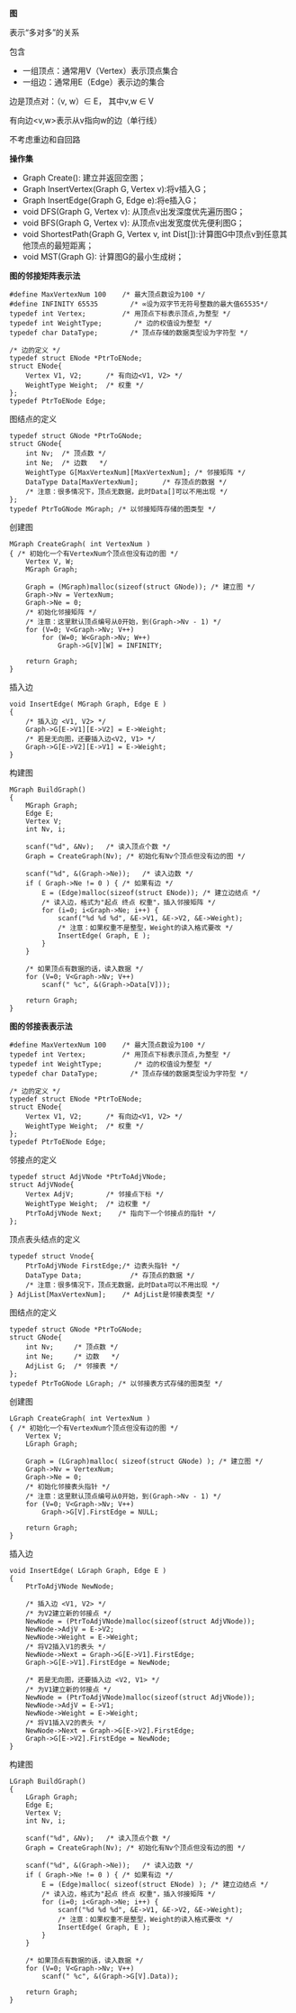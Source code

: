 **图**

表示“多对多”的关系

包含

- 一组顶点：通常用V（Vertex）表示顶点集合
- 一组边：通常用E（Edge）表示边的集合

边是顶点对：（v, w）∈ E， 其中v,w ∈ V

有向边<v,w>表示从v指向w的边（单行线）

不考虑重边和自回路

**操作集**

- Graph Create(): 建立并返回空图；
- Graph InsertVertex(Graph G, Vertex v):将v插入G；
- Graph InsertEdge(Graph G, Edge e):将e插入G；
- void DFS(Graph G, Vertex v): 从顶点v出发深度优先遍历图G；
- void BFS(Graph G, Vertex v): 从顶点v出发宽度优先便利图G；
- void ShortestPath(Graph G, Vertex v, int Dist[]):计算图G中顶点v到任意其他顶点的最短距离；
- void MST(Graph G): 计算图G的最小生成树；


**图的邻接矩阵表示法**

	#define MaxVertexNum 100    /* 最大顶点数设为100 */
	#define INFINITY 65535        /* ∞设为双字节无符号整数的最大值65535*/
	typedef int Vertex;         /* 用顶点下标表示顶点,为整型 */
	typedef int WeightType;        /* 边的权值设为整型 */
	typedef char DataType;        /* 顶点存储的数据类型设为字符型 */
 
	/* 边的定义 */
	typedef struct ENode *PtrToENode;
	struct ENode{
    	Vertex V1, V2;      /* 有向边<V1, V2> */
    	WeightType Weight;  /* 权重 */
	};
	typedef PtrToENode Edge;
        
图结点的定义

	typedef struct GNode *PtrToGNode;
	struct GNode{
    	int Nv;  /* 顶点数 */
    	int Ne;  /* 边数   */
    	WeightType G[MaxVertexNum][MaxVertexNum]; /* 邻接矩阵 */
    	DataType Data[MaxVertexNum];      /* 存顶点的数据 */
    	/* 注意：很多情况下，顶点无数据，此时Data[]可以不用出现 */
	};
	typedef PtrToGNode MGraph; /* 以邻接矩阵存储的图类型 */
 
 
创建图

	MGraph CreateGraph( int VertexNum )
	{ /* 初始化一个有VertexNum个顶点但没有边的图 */
    	Vertex V, W;
    	MGraph Graph;
     
    	Graph = (MGraph)malloc(sizeof(struct GNode)); /* 建立图 */
    	Graph->Nv = VertexNum;
    	Graph->Ne = 0;
    	/* 初始化邻接矩阵 */
    	/* 注意：这里默认顶点编号从0开始，到(Graph->Nv - 1) */
    	for (V=0; V<Graph->Nv; V++)
        	for (W=0; W<Graph->Nv; W++)  
            	Graph->G[V][W] = INFINITY;
             
    	return Graph; 
	}

插入边
        
	void InsertEdge( MGraph Graph, Edge E )
	{
     	/* 插入边 <V1, V2> */
     	Graph->G[E->V1][E->V2] = E->Weight;    
     	/* 若是无向图，还要插入边<V2, V1> */
     	Graph->G[E->V2][E->V1] = E->Weight;
	}

构建图

	MGraph BuildGraph()
	{
    	MGraph Graph;
    	Edge E;
    	Vertex V;
    	int Nv, i;
     
    	scanf("%d", &Nv);   /* 读入顶点个数 */
    	Graph = CreateGraph(Nv); /* 初始化有Nv个顶点但没有边的图 */ 
     
    	scanf("%d", &(Graph->Ne));   /* 读入边数 */
    	if ( Graph->Ne != 0 ) { /* 如果有边 */ 
        	E = (Edge)malloc(sizeof(struct ENode)); /* 建立边结点 */ 
        	/* 读入边，格式为"起点 终点 权重"，插入邻接矩阵 */
        	for (i=0; i<Graph->Ne; i++) {
            	scanf("%d %d %d", &E->V1, &E->V2, &E->Weight); 
            	/* 注意：如果权重不是整型，Weight的读入格式要改 */
            	InsertEdge( Graph, E );
        	}
    	} 
 
    	/* 如果顶点有数据的话，读入数据 */
    	for (V=0; V<Graph->Nv; V++) 
        	scanf(" %c", &(Graph->Data[V]));
 
    	return Graph;
	}


**图的邻接表表示法**
 
	#define MaxVertexNum 100    /* 最大顶点数设为100 */
	typedef int Vertex;         /* 用顶点下标表示顶点,为整型 */
	typedef int WeightType;        /* 边的权值设为整型 */
	typedef char DataType;        /* 顶点存储的数据类型设为字符型 */
 
	/* 边的定义 */
	typedef struct ENode *PtrToENode;
	struct ENode{
    	Vertex V1, V2;      /* 有向边<V1, V2> */
    	WeightType Weight;  /* 权重 */
	};
	typedef PtrToENode Edge;

邻接点的定义

	typedef struct AdjVNode *PtrToAdjVNode; 
	struct AdjVNode{
    	Vertex AdjV;        /* 邻接点下标 */
    	WeightType Weight;  /* 边权重 */
    	PtrToAdjVNode Next;    /* 指向下一个邻接点的指针 */
	};
 
顶点表头结点的定义

	typedef struct Vnode{
    	PtrToAdjVNode FirstEdge;/* 边表头指针 */
    	DataType Data;            /* 存顶点的数据 */
    	/* 注意：很多情况下，顶点无数据，此时Data可以不用出现 */
	} AdjList[MaxVertexNum];    /* AdjList是邻接表类型 */
 
图结点的定义

	typedef struct GNode *PtrToGNode;
	struct GNode{  
    	int Nv;     /* 顶点数 */
    	int Ne;     /* 边数   */
    	AdjList G;  /* 邻接表 */
	};
	typedef PtrToGNode LGraph; /* 以邻接表方式存储的图类型 */
 
 
创建图

	LGraph CreateGraph( int VertexNum )
	{ /* 初始化一个有VertexNum个顶点但没有边的图 */
    	Vertex V;
    	LGraph Graph;
     
    	Graph = (LGraph)malloc( sizeof(struct GNode) ); /* 建立图 */
    	Graph->Nv = VertexNum;
    	Graph->Ne = 0;
    	/* 初始化邻接表头指针 */
    	/* 注意：这里默认顶点编号从0开始，到(Graph->Nv - 1) */
       	for (V=0; V<Graph->Nv; V++)
        	Graph->G[V].FirstEdge = NULL;
             
    	return Graph; 
	}
        
插入边

	void InsertEdge( LGraph Graph, Edge E )
	{
    	PtrToAdjVNode NewNode;
     
    	/* 插入边 <V1, V2> */
    	/* 为V2建立新的邻接点 */
    	NewNode = (PtrToAdjVNode)malloc(sizeof(struct AdjVNode));
    	NewNode->AdjV = E->V2;
    	NewNode->Weight = E->Weight;
    	/* 将V2插入V1的表头 */
    	NewNode->Next = Graph->G[E->V1].FirstEdge;
    	Graph->G[E->V1].FirstEdge = NewNode;
         
    	/* 若是无向图，还要插入边 <V2, V1> */
    	/* 为V1建立新的邻接点 */
    	NewNode = (PtrToAdjVNode)malloc(sizeof(struct AdjVNode));
    	NewNode->AdjV = E->V1;
    	NewNode->Weight = E->Weight;
    	/* 将V1插入V2的表头 */
    	NewNode->Next = Graph->G[E->V2].FirstEdge;
    	Graph->G[E->V2].FirstEdge = NewNode;
	}

构建图

	LGraph BuildGraph()
	{
    	LGraph Graph;
    	Edge E;
    	Vertex V;
    	int Nv, i;
     
    	scanf("%d", &Nv);   /* 读入顶点个数 */
    	Graph = CreateGraph(Nv); /* 初始化有Nv个顶点但没有边的图 */ 
     
    	scanf("%d", &(Graph->Ne));   /* 读入边数 */
    	if ( Graph->Ne != 0 ) { /* 如果有边 */ 
        	E = (Edge)malloc( sizeof(struct ENode) ); /* 建立边结点 */ 
        	/* 读入边，格式为"起点 终点 权重"，插入邻接矩阵 */
        	for (i=0; i<Graph->Ne; i++) {
            	scanf("%d %d %d", &E->V1, &E->V2, &E->Weight); 
            	/* 注意：如果权重不是整型，Weight的读入格式要改 */
            	InsertEdge( Graph, E );
        	}
    	} 
 
    	/* 如果顶点有数据的话，读入数据 */
    	for (V=0; V<Graph->Nv; V++) 
        	scanf(" %c", &(Graph->G[V].Data));
 
    	return Graph;
	}


